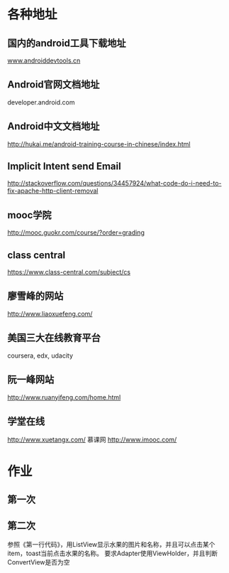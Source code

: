 # 各种地址
## 国内的android工具下载地址
www.androiddevtools.cn
## Android官网文档地址
developer.android.com
## Android中文文档地址
http://hukai.me/android-training-course-in-chinese/index.html
## Implicit Intent send Email
http://stackoverflow.com/questions/34457924/what-code-do-i-need-to-fix-apache-http-client-removal
## mooc学院
http://mooc.guokr.com/course/?order=grading
## class central
https://www.class-central.com/subject/cs
## 廖雪峰的网站
http://www.liaoxuefeng.com/
## 美国三大在线教育平台
coursera, edx, udacity
## 阮一峰网站
http://www.ruanyifeng.com/home.html
## 学堂在线
http://www.xuetangx.com/
慕课网
http://www.imooc.com/
# 作业
## 第一次

## 第二次
参照《第一行代码》，用ListView显示水果的图片和名称，并且可以点击某个item，toast当前点击水果的名称。
要求Adapter使用ViewHolder，并且判断ConvertView是否为空